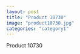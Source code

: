 ```yaml
---
layout: post
title: "Product 10730"
image: "product10730.jpg"
categories: "category1"
---
```

Product 10730
